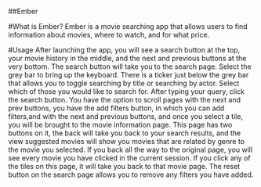 ##Ember

#What is Ember?
Ember is a movie searching app that allows users to find information about movies, where to watch, and for what price. 

#Usage
After launching the app, you will see a search button at the top, your movie history in the middle, and the next and previous buttons at the very bottom.  The search button will take you to the search page.  Select the grey bar to bring up the keyboard.  There is a ticker just below the grey bar that allows you to toggle searching by title or searching by actor.  Select which of those you would like to search for.  After typing your query, click the search button.  You have the option to scroll pages with the next and prev buttons, you have the add filters button, in which you can add filters,and with the next and previous buttons, and once you select a tile, you will be brought to the movie information page. This page has two buttons on it, the back will take you back to your search results, and the view suggested movies will show you movies that are related by genre to the movie you selected.  If you back all the way to the original page, you will see every movie you have clicked in the current session. If you click any of the tiles on this page, it will take you back to that movie page.  The reset button on the search page allows you to remove any filters you have added.
